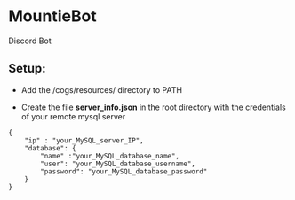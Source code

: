 # MountieBot
Discord Bot


## Setup:
- Add the /cogs/resources/ directory to PATH

- Create the file **server_info.json** in the root directory with the credentials of your remote mysql server
```
{
	"ip" : "your_MySQL_server_IP",
	"database": {
		"name" :"your_MySQL_database_name",
		"user": "your_MySQL_database_username",
		"password": "your_MySQL_database_password"
	}
}
```